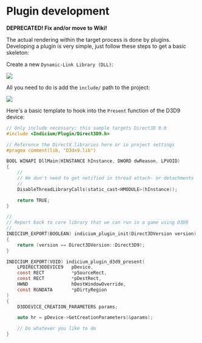 # Plugin development

**DEPRECATED! Fix and/or move to Wiki!**

The actual rendering within the target process is done by plugins. Developing a plugin is very simple, just follow these steps to get a basic skeleton:

Create a new `Dynamic-Link Library (DLL)`:

![](https://lh3.googleusercontent.com/-AY_ia4E8mZk/Wu4MJRwZJII/AAAAAAAABLA/vi1bH1yX97UanGXOjMDzXGKtqw2Mof2xgCHMYCw/s0/devenv_2018-05-05_21-55-17.png)

All you need to do is add the `include/` path to the project:

![](https://lh3.googleusercontent.com/-CcHpmUNvAsE/Wu4KwAnaQ7I/AAAAAAAABKs/4et9xbqxja0BXtMWDzQkfAqvPTrjFA04QCHMYCw/s0/devenv_2018-05-05_21-49-19.png)

Here's a basic template to hook into the `Present` function of the D3D9 device:

```C
// Only include necessary; this sample targets Direct3D 9.0
#include <Indicium/Plugin/Direct3D9.h>

// Reference the DirectX libraries here or in project settings
#pragma comment(lib, "D3dx9.lib")

BOOL WINAPI DllMain(HINSTANCE hInstance, DWORD dwReason, LPVOID)
{
    //
    // We don't need to get notified in thread attach- or detachments
    // 
    DisableThreadLibraryCalls(static_cast<HMODULE>(hInstance));

    return TRUE;
}

//
// Report back to core library that we can run in a game using D3D9
//
INDICIUM_EXPORT(BOOLEAN) indicium_plugin_init(Direct3DVersion version)
{
    return (version == Direct3DVersion::Direct3D9);
}

INDICIUM_EXPORT(VOID) indicium_plugin_d3d9_present(
    LPDIRECT3DDEVICE9   pDevice,
    const RECT          *pSourceRect,
    const RECT          *pDestRect,
    HWND                hDestWindowOverride,
    const RGNDATA       *pDirtyRegion
)
{
    D3DDEVICE_CREATION_PARAMETERS params;

    auto hr = pDevice->GetCreationParameters(&params);

    // Do whatever you like to do
}
```
